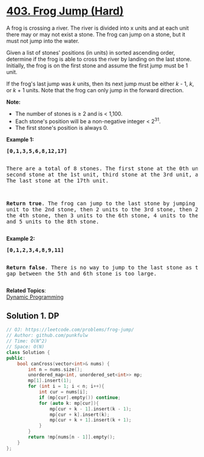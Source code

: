 # [403. Frog Jump (Hard)](https://leetcode.com/problems/frog-jump/)

<p>A frog is crossing a river. The river is divided into x units and at each unit there may or may not exist a stone. The frog can jump on a stone, but it must not jump into the water.</p>

<p>Given a list of stones' positions (in units) in sorted ascending order, determine if the frog is able to cross the river by landing on the last stone. Initially, the frog is on the first stone and assume the first jump must be 1 unit.
</p>

<p>If the frog's last jump was <i>k</i> units, then its next jump must be either <i>k</i> - 1, <i>k</i>, or <i>k</i> + 1 units. Note that the frog can only jump in the forward direction.</p>

<p><b>Note:</b>
</p><ul>
<li>The number of stones is ≥ 2 and is &lt; 1,100.</li>
<li>Each stone's position will be a non-negative integer &lt; 2<sup>31</sup>.</li>
<li>The first stone's position is always 0.</li>
</ul>
<p></p>

<p><b>Example 1:</b>
</p><pre><b>[0,1,3,5,6,8,12,17]</b>

There are a total of 8 stones.
The first stone at the 0th unit, second stone at the 1st unit,
third stone at the 3rd unit, and so on...
The last stone at the 17th unit.

<b>Return true</b>. The frog can jump to the last stone by jumping 
1 unit to the 2nd stone, then 2 units to the 3rd stone, then 
2 units to the 4th stone, then 3 units to the 6th stone, 
4 units to the 7th stone, and 5 units to the 8th stone.
</pre>
<p></p>

<p><b>Example 2:</b>
</p><pre><b>[0,1,2,3,4,8,9,11]</b>

<b>Return false</b>. There is no way to jump to the last stone as 
the gap between the 5th and 6th stone is too large.
</pre>
<p></p>

**Related Topics**:  
[Dynamic Programming](https://leetcode.com/tag/dynamic-programming/)

## Solution 1. DP 


```cpp
// OJ: https://leetcode.com/problems/frog-jump/
// Author: github.com/punkfulw
// Time: O(N^2)
// Space: O(N)
class Solution {
public:
    bool canCross(vector<int>& nums) {
        int n = nums.size();
        unordered_map<int, unordered_set<int>> mp;
        mp[1].insert(1);
        for (int i = 1; i < n; i++){
            int cur = nums[i];
            if (mp[cur].empty()) continue;
            for (auto k: mp[cur]){
                mp[cur + k - 1].insert(k - 1);
                mp[cur + k].insert(k);
                mp[cur + k + 1].insert(k + 1);
            }
        }
        return !mp[nums[n - 1]].empty();
    }
};
```
